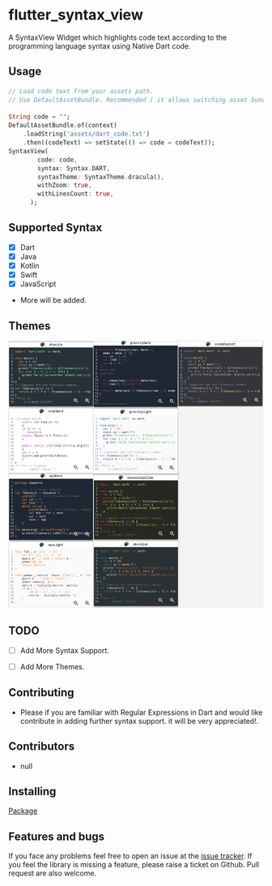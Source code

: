 # flutter_syntax_view
A SyntaxView Widget which highlights code text according to the programming language syntax using Native Dart code.

## Usage

```dart
// Load code text from your assets path.
// Use DefaultAssetBundle. Recommended ( it allows switching asset bundles at runtime ).

String code = "";
DefaultAssetBundle.of(context)
    .loadString('assets/dart_code.txt')
    .then((codeText) => setState(() => code = codeText));
SyntaxView(
        code: code,
        syntax: Syntax.DART,
        syntaxTheme: SyntaxTheme.dracula(),
        withZoom: true,
        withLinesCount: true,
      );
```

## Supported Syntax

- [x] Dart
- [x] Java
- [x] Kotlin
- [x] Swift
- [x] JavaScript
- More will be added.


## Themes
<p align="center">
  <img src="https://raw.githubusercontent.com/BaderEddineOuaich/flutter_syntax_view/master/SyntaxThemes.png" title="ScreenShots">
</p>

## TODO

- [ ] Add More Syntax Support.
- [ ] Add More Themes.


## Contributing

- Please if you are familiar with Regular Expressions in Dart and would like contribute in adding further syntax support. it will be very appreciated!.

## Contributors
- null

## Installing
[Package](https://pub.dartlang.org/packages/flutter_syntax_view)


## Features and bugs

If you face any problems feel free to open an issue at the [issue tracker][tracker]. If you feel the library is missing a feature, please raise a ticket on Github. Pull request are also welcome.

[tracker]: https://github.com/BaderEddineOuaich/flutter_syntax_view/issues

